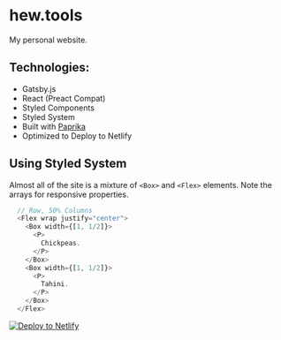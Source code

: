 # hew.tools

My personal website.

## Technologies:

* Gatsby.js
* React (Preact Compat)
* Styled Components
* Styled System
* Built with [Paprika](https://github.com/hew/paprika)
* Optimized to Deploy to Netlify

## Using Styled System

Almost all of the site is a mixture of `<Box>` and `<Flex>` elements. Note the arrays for responsive properties.

```js
  // Row, 50% Columns
  <Flex wrap justify="center">
    <Box width={[1, 1/2]}>
      <P>
        Chickpeas.
      </P>
    </Box>
    <Box width={[1, 1/2]}>
      <P>
        Tahini.
      </P>
    </Box>
  </Flex>
```

[![Deploy to Netlify](https://www.netlify.com/img/deploy/button.svg)](https://app.netlify.com/start/deploy?repository=https://github.com/hew/hew.tools)
